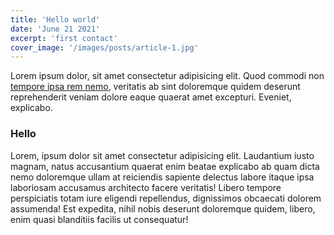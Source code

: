 ```yaml
---
title: 'Hello world'
date: 'June 21 2021'
excerpt: 'first contact'
cover_image: '/images/posts/article-1.jpg'
---
```


  Lorem ipsum dolor, sit amet consectetur adipisicing elit. Quod commodi non [tempore ipsa rem nemo](http://n.com), veritatis ab sint doloremque quidem deserunt reprehenderit veniam dolore eaque quaerat amet excepturi. Eveniet, explicabo.


###     Hello
  Lorem, ipsum dolor sit amet consectetur adipisicing elit. Laudantium iusto magnam, natus accusantium quaerat enim beatae explicabo ab quam dicta nemo doloremque ullam at reiciendis sapiente delectus labore itaque ipsa laboriosam accusamus architecto facere veritatis! Libero tempore perspiciatis totam iure eligendi repellendus, dignissimos obcaecati dolorem assumenda! Est expedita, nihil nobis deserunt doloremque quidem, libero, enim quasi blanditiis facilis ut consequatur!